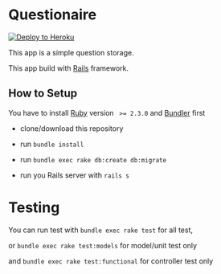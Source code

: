# Questionaire 

[![Deploy to Heroku](https://www.herokucdn.com/deploy/button.png)](https://heroku.com/deploy)

This app is a simple question storage.

This app build with [Rails](http://rubyonrails.org) framework.

## How to Setup

You have to install [Ruby](https://www.ruby-lang.org) version ` >= 2.3.0` and [Bundler](http://bundler.io) first

- clone/download this repository

- run `bundle install`

- run `bundle exec rake db:create db:migrate`

- run you Rails server with `rails s`

# Testing

You can run test with `bundle exec rake test` for all test, 

or `bundle exec rake test:models` for model/unit test only

and `bundle exec rake test:functional` for controller test only
